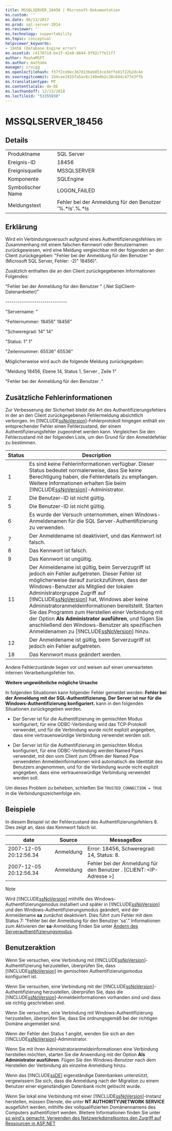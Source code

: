 ```yaml
---
title: MSSQLSERVER_18456 | Microsoft-Dokumentation
ms.custom: ''
ms.date: 06/13/2017
ms.prod: sql-server-2014
ms.reviewer: ''
ms.technology: supportability
ms.topic: conceptual
helpviewer_keywords:
- 18456 (Database Engine error)
ms.assetid: c417631d-be1f-42e0-8844-9f92c77e11f7
author: MashaMSFT
ms.author: mathoma
manager: craigg
ms.openlocfilehash: f37f2ce9ec367d136eb853ce3bffe81f22b2dc4e
ms.sourcegitcommit: 334cae1925fa5ac6c140e0b2c38c844c477e3ffb
ms.translationtype: MT
ms.contentlocale: de-DE
ms.lasthandoff: 12/13/2018
ms.locfileid: "53355030"
---
```

# <a name="mssqlserver18456"></a>MSSQLSERVER_18456
    
## <a name="details"></a>Details  
  
|||  
|-|-|  
|Produktname|SQL Server|  
|Ereignis-ID|18456|  
|Ereignisquelle|MSSQLSERVER|  
|Komponente|SQLEngine|  
|Symbolischer Name|LOGON_FAILED|  
|Meldungstext|Fehler bei der Anmeldung für den Benutzer '%.*ls'.%.\*ls|  
  
## <a name="explanation"></a>Erklärung  
 Wird ein Verbindungsversuch aufgrund eines Authentifizierungsfehlers im Zusammenhang mit einem falschen Kennwort oder Benutzernamen zurückgewiesen, wird eine Meldung vergleichbar mit der folgenden an den Client zurückgegeben:  "Fehler bei der Anmeldung für den Benutzer <Benutzername>" (Microsoft SQL Server, Fehler: -2)" 18456)".  
  
 Zusätzlich enthalten die an den Client zurückgegebenen Informationen Folgendes:  
  
 "Fehler bei der Anmeldung für den Benutzer <Benutzername>" (.Net SqlClient-Datenanbieter)"  
  
 -----------------------------\-  
  
 "Servername: <Computername>"  
  
 "Fehlernummer: 18456" 18456"  
  
 "Schweregrad: 14" 14"  
  
 "Status: 1" 1"  
  
 "Zeilennummer: 65536" 65536"  
  
 Möglicherweise wird auch die folgende Meldung zurückgegeben:  
  
 "Meldung 18456, Ebene 14, Status 1, Server <Computername>, Zeile 1"  
  
 "Fehler bei der Anmeldung für den Benutzer <Benutzername>."  
  
## <a name="additional-error-information"></a>Zusätzliche Fehlerinformationen  
 Zur Verbesserung der Sicherheit bleibt die Art des Authentifizierungsfehlers in der an den Client zurückgegebenen Fehlermeldung absichtlich verborgen. Im [!INCLUDE[ssNoVersion](../../includes/ssnoversion-md.md)]-Fehlerprotokoll hingegen enthält ein entsprechender Fehler einen Fehlerzustand, der einem Authentifizierungsfehler zugeordnet werden kann. Vergleichen Sie den Fehlerzustand mit der folgenden Liste, um den Grund für den Anmeldefehler zu bestimmen.  
  
|Status|Description|  
|-----------|-----------------|  
|1|Es sind keine Fehlerinformationen verfügbar. Dieser Status bedeutet normalerweise, dass Sie keine Berechtigung haben, die Fehlerdetails zu empfangen. Weitere Informationen erhalten Sie beim [!INCLUDE[ssNoVersion](../../includes/ssnoversion-md.md)]-Administrator.|  
|2|Die Benutzer-ID ist nicht gültig.|  
|5|Die Benutzer-ID ist nicht gültig.|  
|6|Es wurde der Versuch unternommen, einen Windows-Anmeldenamen für die SQL Server-Authentifizierung zu verwenden.|  
|7|Der Anmeldename ist deaktiviert, und das Kennwort ist falsch.|  
|8|Das Kennwort ist falsch.|  
|9|Das Kennwort ist ungültig.|  
|11|Der Anmeldename ist gültig, beim Serverzugriff ist jedoch ein Fehler aufgetreten. Dieser Fehler ist möglicherweise darauf zurückzuführen, dass der Windows-Benutzer als Mitglied der lokalen Administratorgruppe Zugriff auf [!INCLUDE[ssNoVersion](../../includes/ssnoversion-md.md)] hat, Windows aber keine Administratoranmeldeinformationen bereitstellt. Starten Sie das Programm zum Herstellen einer Verbindung mit der Option **Als Administrator ausführen**, und fügen Sie anschließend den Windows-Benutzer als spezifischen Anmeldenamen zu [!INCLUDE[ssNoVersion](../../includes/ssnoversion-md.md)] hinzu.|  
|12|Der Anmeldename ist gültig, beim Serverzugriff ist jedoch ein Fehler aufgetreten.|  
|18|Das Kennwort muss geändert werden.|  
  
 Andere Fehlerzustände liegen vor und weisen auf einen unerwarteten internen Verarbeitungsfehler hin.  
  
 **Weitere ungewöhnliche mögliche Ursache**  
  
 In folgenden Situationen kann folgender Fehler gemeldet werden: **Fehler bei der Anmeldung mit der SQL-Authentifizierung. Der Server ist nur für die Windows-Authentifizierung konfiguriert.** kann in den folgenden Situationen zurückgegeben werden.  
  
-   Der Server ist für die Authentifizierung im gemischten Modus konfiguriert, für eine ODBC-Verbindung wird das TCP-Protokoll verwendet, und für die Verbindung wurde nicht explizit angegeben, dass eine vertrauenswürdige Verbindung verwendet werden soll.  
  
-   Der Server ist für die Authentifizierung im gemischten Modus konfiguriert, für eine ODBC-Verbindung werden Named Pipes verwendet, mit den vom Client zum Öffnen der Named Pipe verwendeten Anmeldeinformationen wird automatisch die Identität des Benutzers angenommen, und für die Verbindung wurde nicht explizit angegeben, dass eine vertrauenswürdige Verbindung verwendet werden soll.  
  
 Um dieses Problem zu beheben, schließen Sie `TRUSTED_CONNECTION = TRUE` in die Verbindungszeichenfolge ein.  
  
## <a name="examples"></a>Beispiele  
 In diesem Beispiel ist der Fehlerzustand des Authentifizierungsfehlers 8. Dies zeigt an, dass das Kennwort falsch ist.  
  
|date|Source|MessageBox|  
|----------|------------|-------------|  
|2007-12-05 20:12:56.34|Anmeldung|Error: 18456, Schweregrad: 14, Status: 8.|  
|2007-12-05 20:12:56.34|Anmeldung|Fehler bei der Anmeldung für den Benutzer <Benutzername>. [CLIENT: \<IP-Adresse >]|  
  
> [!NOTE]  
>  Wird [!INCLUDE[ssNoVersion](../../includes/ssnoversion-md.md)] mithilfe des Windows-Authentifizierungsmodus installiert und später in [!INCLUDE[ssNoVersion](../../includes/ssnoversion-md.md)] und den Windows-Authentifizierungsmodus geändert, wird der Anmeldename **sa** zunächst deaktiviert. Dies führt zum Fehler mit dem Status 7: "Fehler bei der Anmeldung für den Benutzer 'sa'." Informationen zum Aktivieren der **sa**-Anmeldung finden Sie unter [Ändern des Serverauthentifizierungsmodus](../../database-engine/configure-windows/change-server-authentication-mode.md).  
  
## <a name="user-action"></a>Benutzeraktion  
 Wenn Sie versuchen, eine Verbindung mit [!INCLUDE[ssNoVersion](../../includes/ssnoversion-md.md)]-Authentifizierung herzustellen, überprüfen Sie, dass [!INCLUDE[ssNoVersion](../../includes/ssnoversion-md.md)] im gemischten Authentifizierungsmodus konfiguriert ist.  
  
 Wenn Sie versuchen, eine Verbindung mit der [!INCLUDE[ssNoVersion](../../includes/ssnoversion-md.md)]-Authentifizierung herzustellen, überprüfen Sie, dass die [!INCLUDE[ssNoVersion](../../includes/ssnoversion-md.md)]-Anmeldeinformationen vorhanden sind und dass sie richtig geschrieben sind.  
  
 Wenn Sie versuchen, eine Verbindung mit Windows-Authentifizierung herzustellen, überprüfen Sie, dass Sie ordnungsgemäß bei der richtigen Domäne angemeldet sind.  
  
 Wenn der Fehler den Status 1 angibt, wenden Sie sich an den [!INCLUDE[ssNoVersion](../../includes/ssnoversion-md.md)]-Administrator.  
  
 Wenn Sie mit Ihren Administratoranmeldeinformationen eine Verbindung herstellen möchten, starten Sie die Anwendung mit der Option **Als Administrator ausführen**. Fügen Sie den Windows-Benutzer nach dem Herstellen der Verbindung als einzelne Anmeldung hinzu.  
  
 Wenn das [!INCLUDE[ssDE](../../includes/ssde-md.md)] eigenständige Datenbanken unterstützt, vergewissern Sie sich, dass die Anmeldung nach der Migration zu einem Benutzer einer eigenständigen Datenbank nicht gelöscht wurde.  
  
 Wenn Sie lokal eine Verbindung mit einer [!INCLUDE[ssNoVersion](../../includes/ssnoversion-md.md)]-Instanz herstellen, müssen Dienste, die unter **NT AUTHORITY\NETWORK SERVICE** ausgeführt werden, mithilfe des vollqualifizierten Domänennamens des Computers authentifiziert werden. Weitere Informationen finden Sie unter [so wird's gemacht: Verwenden des Netzwerkdienstkontos den Zugriff auf Ressourcen in ASP.NET](https://msdn.microsoft.com/library/ff647402.aspx)  
  
  
